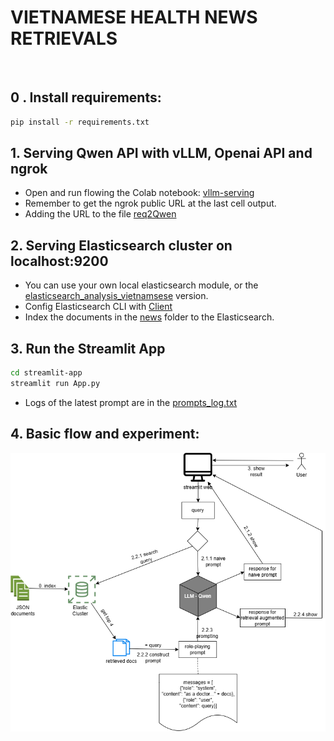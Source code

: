 # VIETNAMESE HEALTH NEWS RETRIEVALS
<br>

## 0 . Install requirements:
```bash
pip install -r requirements.txt
```

## 1. Serving Qwen API with vLLM, Openai API and ngrok
- Open and run flowing the Colab notebook: [vllm-serving](https://colab.research.google.com/drive/1k7CoJ-pxoizaGVsXZfkV7SScPOnj2etY?usp=sharing)
- Remember to get the ngrok public URL at the last cell output.
- Adding the URL to the file [req2Qwen](/streamlit-app/req2Qwen.py)

## 2. Serving Elasticsearch cluster on localhost:9200
- You can use your own local elasticsearch module, or the [elasticsearch_analysis_vietnamsese](https://github.com/duydo/elasticsearch-analysis-vietnamese) version.
- Config Elasticsearch CLI with [Client](/elastic-client/Client.py)
- Index the documents in the [news](/news) folder to the Elasticsearch.

## 3. Run the Streamlit App
```bash
cd streamlit-app
streamlit run App.py
```
- Logs of the latest prompt are in the [prompts_log.txt](/prompts_log.txt)

## 4. Basic flow and experiment:

![basic_flow_diagram](basic-flow.png)
